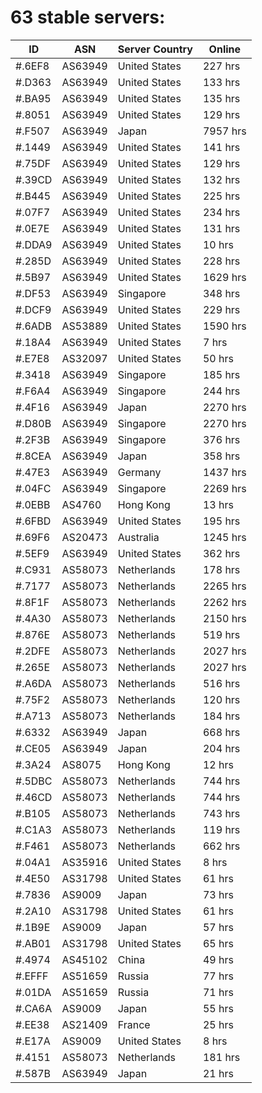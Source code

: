 # 63 stable servers:

| ID | ASN | Server Country | Online |
| ------ | ------ | ------ | ------ |
| #.6EF8 | AS63949 | United States | 227 hrs |
| #.D363 | AS63949 | United States | 133 hrs |
| #.BA95 | AS63949 | United States | 135 hrs |
| #.8051 | AS63949 | United States | 129 hrs |
| #.F507 | AS63949 | Japan | 7957 hrs |
| #.1449 | AS63949 | United States | 141 hrs |
| #.75DF | AS63949 | United States | 129 hrs |
| #.39CD | AS63949 | United States | 132 hrs |
| #.B445 | AS63949 | United States | 225 hrs |
| #.07F7 | AS63949 | United States | 234 hrs |
| #.0E7E | AS63949 | United States | 131 hrs |
| #.DDA9 | AS63949 | United States | 10 hrs |
| #.285D | AS63949 | United States | 228 hrs |
| #.5B97 | AS63949 | United States | 1629 hrs |
| #.DF53 | AS63949 | Singapore | 348 hrs |
| #.DCF9 | AS63949 | United States | 229 hrs |
| #.6ADB | AS53889 | United States | 1590 hrs |
| #.18A4 | AS63949 | United States | 7 hrs |
| #.E7E8 | AS32097 | United States | 50 hrs |
| #.3418 | AS63949 | Singapore | 185 hrs |
| #.F6A4 | AS63949 | Singapore | 244 hrs |
| #.4F16 | AS63949 | Japan | 2270 hrs |
| #.D80B | AS63949 | Singapore | 2270 hrs |
| #.2F3B | AS63949 | Singapore | 376 hrs |
| #.8CEA | AS63949 | Japan | 358 hrs |
| #.47E3 | AS63949 | Germany | 1437 hrs |
| #.04FC | AS63949 | Singapore | 2269 hrs |
| #.0EBB | AS4760 | Hong Kong | 13 hrs |
| #.6FBD | AS63949 | United States | 195 hrs |
| #.69F6 | AS20473 | Australia | 1245 hrs |
| #.5EF9 | AS63949 | United States | 362 hrs |
| #.C931 | AS58073 | Netherlands | 178 hrs |
| #.7177 | AS58073 | Netherlands | 2265 hrs |
| #.8F1F | AS58073 | Netherlands | 2262 hrs |
| #.4A30 | AS58073 | Netherlands | 2150 hrs |
| #.876E | AS58073 | Netherlands | 519 hrs |
| #.2DFE | AS58073 | Netherlands | 2027 hrs |
| #.265E | AS58073 | Netherlands | 2027 hrs |
| #.A6DA | AS58073 | Netherlands | 516 hrs |
| #.75F2 | AS58073 | Netherlands | 120 hrs |
| #.A713 | AS58073 | Netherlands | 184 hrs |
| #.6332 | AS63949 | Japan | 668 hrs |
| #.CE05 | AS63949 | Japan | 204 hrs |
| #.3A24 | AS8075 | Hong Kong | 12 hrs |
| #.5DBC | AS58073 | Netherlands | 744 hrs |
| #.46CD | AS58073 | Netherlands | 744 hrs |
| #.B105 | AS58073 | Netherlands | 743 hrs |
| #.C1A3 | AS58073 | Netherlands | 119 hrs |
| #.F461 | AS58073 | Netherlands | 662 hrs |
| #.04A1 | AS35916 | United States | 8 hrs |
| #.4E50 | AS31798 | United States | 61 hrs |
| #.7836 | AS9009 | Japan | 73 hrs |
| #.2A10 | AS31798 | United States | 61 hrs |
| #.1B9E | AS9009 | Japan | 57 hrs |
| #.AB01 | AS31798 | United States | 65 hrs |
| #.4974 | AS45102 | China | 49 hrs |
| #.EFFF | AS51659 | Russia | 77 hrs |
| #.01DA | AS51659 | Russia | 71 hrs |
| #.CA6A | AS9009 | Japan | 55 hrs |
| #.EE38 | AS21409 | France | 25 hrs |
| #.E17A | AS9009 | United States | 8 hrs |
| #.4151 | AS58073 | Netherlands | 181 hrs |
| #.587B | AS63949 | Japan | 21 hrs |

